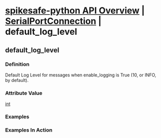 # [spikesafe-python API Overview](/spikesafe_python_lib_docs/README.md) | [SerialPortConnection](/spikesafe_python_lib_docs/SerialPortConnection/README.md) | default_log_level

## default_log_level

### Definition
Default Log Level for messages when enable_logging is True (10, or INFO, by default).

### Attribute Value
[int](https://docs.python.org/3/library/logging.html#logging-levels)  

### Examples

### Examples In Action